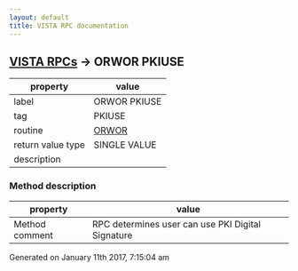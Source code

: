 ```yaml
---
layout: default
title: VISTA RPC documentation
---
```




## [VISTA RPCs](TableOfContent.md) &#8594; ORWOR PKIUSE 

 property | value 
--- | --- 
 label | ORWOR PKIUSE
 tag | PKIUSE
 routine | [ORWOR](http://code.osehra.org/dox/Routine_ORWOR_source.html)
 return value type | SINGLE VALUE
 description | 


### Method description

 property | value 
--- | --- 
 Method comment | RPC determines user can use PKI Digital Signature




 Generated on January 11th 2017, 7:15:04 am